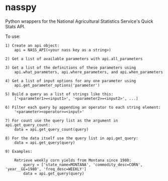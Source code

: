 # nasspy
Python wrappers for the National Agricultural Statistics Service's Quick Stats API.

To use:

    1) Create an api object: 
        api = NASS_API(<your nass key as a string>)
  
    2) Get a list of available parameters with api.all_parameters
    
    3) Get a list of the definitions of these parameters using
        api.what_parameters, api.where_parameters, and api.when_parameters

    4) Get a list of input options for any one parameter using
        api.get_parameter_options('parameter')

    5) Build a query as a list of strings like this:
        ['<parameter1>=<input1>', '<parameter2>=<input2>', ...]

    6) Filter each query by appending an operator to each string element:
        '<parameter><operator>=<input>'

    7) For count use the query list as the argument in api.get_query_count:
        data = api.get_query_count(query)

    8) For the data itself use the query list in api.get_query:
        data = api.get_query(query)

    9) Examples:
  
        Retrieve weekly corn yields from Montana since 1980:
            query = ['state_name=MONTANA', 'commodity_desc=CORN', 'year__GE=1980', 'freq_desc=WEEKLY']
            data = api.get_query(query)
